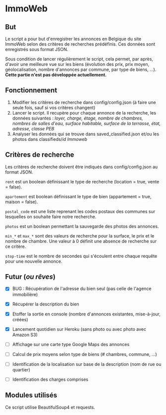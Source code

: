 # ImmoWeb

## But
Le script a pour but d'enregistrer les annonces en Belgique du site ImmoWeb selon des critères de recherches prédéfinis.
Ces données sont enregistrés sous format JSON. 

Sous condition de lancer régulièrement le script, cela permet, par après, d'avoir une meilleure vue sur les biens (évolution des prix, prix moyen, géolocalisation, nombre d'annonces par commune, par type de biens, ...). **Cette partie n'est pas développée actuellement.**

## Fonctionnement
1. Modifier les critères de recherche dans config/config.json (à faire une seule fois, sauf si vos critères changent)
2. Lancer le script. Il recupère pour chaque annonce de la recherche, les données suivantes : _loyer, charge, étage, nombre de chambres, nombres de salles d'eau, surface habitable, surface de la terrasse, état, adresse, classe PEB_
3. Analyser les données qui se trouve dans saved_classified.json et/ou les photos dans classifieds/_id Immoweb_


## Critères de recherche
Les critères de recherche doivent être indiqués dans config/config.json au format JSON.

`rent` est un boolean définissant le type de recherche (location = true, vente = false).

`apartement` est boolean définissant le type de bien (appartement = true, maison = false).

`postal_code` est une liste reprenant les codes postaux des communes sur lesquelles on souhaite faire notre recherche.

`photos` est un boolean permettant la sauvegarde des photos des annonces.

`min_*` et `max_*` sont des valeurs de recherche pour la surface, le prix et le nombre de chambre. Une valeur à 0 définit une absence de recherche sur ce critère.

`stop-time` est le nombre de secondes qui s'écoulent entre chaque requête pour une nouvelle annonce.


## Futur (_ou rêves_)
- [x] BUG : Récupération de l'adresse du bien seul (pas celle de l'agence immobilière)
- [x] Récupérer la description du bien
- [x] Etoffer la sortie en console (nombre d'annonces existantes, mise-à-jour, créées)
- [x] Lancement quotidien sur Heroku (sans photo ou avec photo avec Amazon S3)
- [ ] Affichage sur une carte type Google Maps des annonces
- [ ] Calcul de prix moyens selon type de biens (# chambres, commune, ...)
- [ ] Identification de la localisation sur base de la description (nom de rue ou quartier)
- [ ] Identification des charges comprises


## Modules utilisés
Ce script utilise BeautifulSoup4 et requests.
